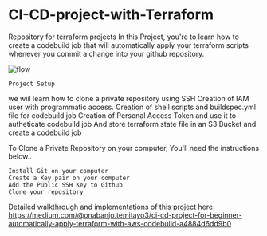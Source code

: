 # CI-CD-project-with-Terraform
Repository for terraform projects
In this Project, you're to learn how to create a codebuild job that will automatically apply your terraform scripts whenever you commit a change into your github repository.

![flow](https://github.com/user-attachments/assets/c8da8af2-d492-452a-8375-f27bbe16059f)


    Project Setup

we wiil learn how to clone a private repository using SSH
Creation of IAM user with programmatic access.
Creation of shell scripts and buildspec.yml file for codebuild job
Creation of Personal Access Token and use it to autheticate codebuild job
And store terraform state file in an S3 Bucket and create a codebuild job

To Clone a Private Repository on your computer, You'll need the instructions below..

    Install Git on your computer
    Create a Key pair on your computer
    Add the Public SSH Key to Github
    Clone your repository
    
Detailed walkthrough and implementations of this project here: https://medium.com/@onabanjo.temitayo3/ci-cd-project-for-beginner-automatically-apply-terraform-with-aws-codebuild-a4884d6dd9b0
